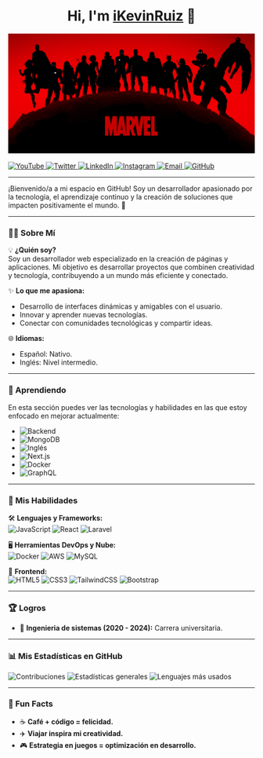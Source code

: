 <h1 align="center">Hi, I'm <a href="https://tu-web-aqui.com">iKevinRuiz</a> 👋</h1>

![Banner de Bienvenida](./banner.jpg)

<!-- Badges de Redes Sociales -->
<p align="left">
<a href="https://youtube.com/@KevinRuizv">
    <img src="https://img.shields.io/badge/YouTube-FF0000?style=flat&logo=youtube&logoColor=white" alt="YouTube">
</a>
  <a href="https://x.com/kevinruiz.png">
    <img src="https://img.shields.io/badge/Twitter-%231DA1F2.svg?style=flat&logo=twitter&logoColor=white" alt="Twitter">
  </a>
  <a href="https://linkedin.com/in/kevin-ruiz-495011310">
    <img src="https://img.shields.io/badge/LinkedIn-%230077B5.svg?style=flat&logo=linkedin&logoColor=white" alt="LinkedIn">
  </a>
  <a href="https://instagram.com/ikevunruiz">
    <img src="https://img.shields.io/badge/Instagram-%23E4405F.svg?style=flat&logo=instagram&logoColor=white" alt="Instagram">
  </a>
  <a href="mailto:kevinruiz.inf@gmail.com">
    <img src="https://img.shields.io/badge/Email-D14836?style=flat&logo=gmail&logoColor=white" alt="Email">
  </a>
  <a href="https://github.com/iKevinRuiz">
    <img src="https://img.shields.io/badge/GitHub-181717?style=flat&logo=github&logoColor=white" alt="GitHub">
  </a>
</p>

---

¡Bienvenido/a a mi espacio en GitHub! Soy un desarrollador apasionado por la tecnología, el aprendizaje continuo y la creación de soluciones que impacten positivamente el mundo. 🚀

---

### 👨‍💻 Sobre Mí
💡 **¿Quién soy?**  
Soy un desarrollador web especializado en la creación de páginas y aplicaciones. Mi objetivo es desarrollar proyectos que combinen creatividad y tecnología, contribuyendo a un mundo más eficiente y conectado.

✨ **Lo que me apasiona:**
- Desarrollo de interfaces dinámicas y amigables con el usuario.
- Innovar y aprender nuevas tecnologías.
- Conectar con comunidades tecnológicas y compartir ideas.

🌐 **Idiomas:**  
- Español: Nativo.  
- Inglés: Nivel intermedio.

---

### 🌱 Aprendiendo
En esta sección puedes ver las tecnologías y habilidades en las que estoy enfocado en mejorar actualmente:
- ![Backend](https://img.shields.io/badge/Backend-%230077B5.svg?style=flat-square&logo=node.js&logoColor=white)
- ![MongoDB](https://img.shields.io/badge/MongoDB-%2347A248.svg?style=flat-square&logo=mongodb&logoColor=white)
- ![Inglés](https://img.shields.io/badge/Inglés-Intermedio-yellowgreen?style=flat-square&logo=bookstack&logoColor=white)
- ![Next.js](https://img.shields.io/badge/Next.js-000000?style=flat-square&logo=next.js&logoColor=white)
- ![Docker](https://img.shields.io/badge/Docker-%230077B5.svg?style=flat-square&logo=docker&logoColor=white)
- ![GraphQL](https://img.shields.io/badge/GraphQL-E10098?style=flat-square&logo=graphql&logoColor=white)

---

### 🌟 Mis Habilidades
🛠️ **Lenguajes y Frameworks:**  
![JavaScript](https://img.shields.io/badge/JavaScript-ES6%2B-yellow?style=flat-square&logo=javascript) 
![React](https://img.shields.io/badge/React.js-Front--End-blue?style=flat-square&logo=react) 
![Laravel](https://img.shields.io/badge/Laravel-FF2D20?style=flat-square&logo=laravel&logoColor=white)

🖥️ **Herramientas DevOps y Nube:**  
![Docker](https://img.shields.io/badge/Docker-Containers-blue?style=flat-square&logo=docker) 
![AWS](https://img.shields.io/badge/AWS-Cloud-orange?style=flat-square&logo=amazon-aws) 
![MySQL](https://img.shields.io/badge/MySQL-4479A1?style=flat-square&logo=mysql&logoColor=white)

🎨 **Frontend:**  
![HTML5](https://img.shields.io/badge/HTML5-Markup-orange?style=flat-square&logo=html5) 
![CSS3](https://img.shields.io/badge/CSS3-Styles-blue?style=flat-square&logo=css3) 
![TailwindCSS](https://img.shields.io/badge/TailwindCSS-Design-teal?style=flat-square&logo=tailwind-css) 
![Bootstrap](https://img.shields.io/badge/Bootstrap-7952B3?style=flat-square&logo=bootstrap&logoColor=white)

---

### 🏆 Logros
- 🥇 **Ingenieria de sistemas (2020 - 2024):** Carrera universitaria.

---

### 📊 Mis Estadísticas en GitHub
![Contribuciones](https://github-readme-activity-graph.cyclic.app/graph?username=iKevinRuiz&theme=radical)
![Estadísticas generales](https://github-profile-summary-cards.vercel.app/api/cards/stats?username=iKevinRuiz&theme=radical)
![Lenguajes más usados](https://github-profile-summary-cards.vercel.app/api/cards/repos-per-language?username=iKevinRuiz&theme=radical)

---

### 🎉 Fun Facts
- ☕ **Café + código = felicidad.**
- ✈️ **Viajar inspira mi creatividad.**
- 🎮 **Estrategia en juegos = optimización en desarrollo.**
